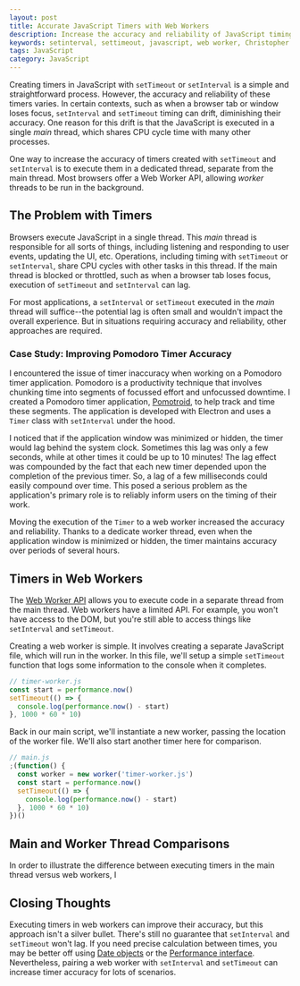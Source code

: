 ```yaml
---
layout: post
title: Accurate JavaScript Timers with Web Workers
description: Increase the accuracy and reliability of JavaScript timing functions, such as setInterval and setTimeout with web workers.
keywords: setinterval, settimeout, javascript, web worker, Christopher Murphy, accurate timer, multi-threading
tags: JavaScript
category: JavaScript
---
```


Creating timers in JavaScript with `setTimeout` or `setInterval` is a simple and straightforward process. However, the accuracy and reliability of these timers varies. In certain contexts, such as when a browser tab or window loses focus, `setInterval` and `setTimeout` timing can drift, diminishing their accuracy. One reason for this drift is that the JavaScript is executed in a single _main_ thread, which shares CPU cycle time with many other processes.

One way to increase the accuracy of timers created with `setTimeout` and `setInterval` is to execute them in a dedicated thread, separate from the main thread. Most browsers offer a Web Worker API, allowing _worker_ threads to be run in the background.

## The Problem with Timers

Browsers execute JavaScript in a single thread. This _main_ thread is responsible for all sorts of things, including listening and responding to user events, updating the UI, etc. Operations, including timing with `setTimeout` or `setInterval`, share CPU cycles with other tasks in this thread. If the main thread is blocked or throttled, such as when a browser tab loses focus, execution of `setTimeout` and `setInterval` can lag.

For most applications, a `setInterval` or `setTimeout` executed in the _main_ thread will suffice--the potential lag is often small and wouldn't impact the overall experience. But in situations requiring accuracy and reliability, other approaches are required.

### Case Study: Improving Pomodoro Timer Accuracy

I encountered the issue of timer inaccuracy when working on a Pomodoro timer application. Pomodoro is a productivity technique that involves chunking time into segments of focussed effort and unfocussed downtime. I created a Pomodoro timer application, [Pomotroid](https://splode.github.io/pomotroid/), to help track and time these segments. The application is developed with Electron and uses a `Timer` class with `setInterval` under the hood.

I noticed that if the application window was minimized or hidden, the timer would lag behind the system clock. Sometimes this lag was only a few seconds, while at other times it could be up to 10 minutes! The lag effect was compounded by the fact that each new timer depended upon the completion of the previous timer. So, a lag of a few milliseconds could easily compound over time. This posed a serious problem as the application's primary role is to reliably inform users on the timing of their work.

Moving the execution of the `Timer` to a web worker increased the accuracy and reliability. Thanks to a dedicate worker thread, even when the application window is minimized or hidden, the timer maintains accuracy over periods of several hours.

## Timers in Web Workers

The [Web Worker API](https://developer.mozilla.org/en-US/docs/Web/API/Web_Workers_API) allows you to execute code in a separate thread from the main thread. Web workers have a limited API. For example, you won't have access to the DOM, but you're still able to access things like `setInterval` and `setTimeout`.

Creating a web worker is simple. It involves creating a separate JavaScript file, which will run in the worker. In this file, we'll setup a simple `setTimeout` function that logs some information to the console when it completes.

```js
// timer-worker.js
const start = performance.now()
setTimeout(() => {
  console.log(performance.now() - start)
}, 1000 * 60 * 10)
```

Back in our main script, we'll instantiate a new worker, passing the location of the worker file. We'll also start another timer here for comparison.

```js
// main.js
;(function() {
  const worker = new worker('timer-worker.js')
  const start = performance.now()
  setTimeout(() => {
    console.log(performance.now() - start)
  }, 1000 * 60 * 10)
})()
```

## Main and Worker Thread Comparisons

In order to illustrate the difference between executing timers in the main thread versus web workers, I

## Closing Thoughts

Executing timers in web workers can improve their accuracy, but this approach isn't a silver bullet. There's still no guarantee that `setInterval` and `setTimeout` won't lag. If you need precise calculation between times, you may be better off using [Date objects](https://developer.mozilla.org/en-US/docs/Web/JavaScript/Reference/Global_Objects/Date) or the [Performance interface](https://developer.mozilla.org/en-US/docs/Web/API/Performance). Nevertheless, pairing a web worker with `setInterval` and `setTimeout` can increase timer accuracy for lots of scenarios.
